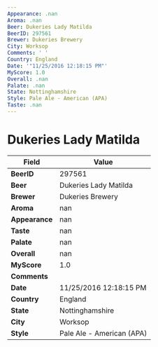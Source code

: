 ```yaml
---
Appearance: .nan
Aroma: .nan
Beer: Dukeries Lady Matilda
BeerID: 297561
Brewer: Dukeries Brewery
City: Worksop
Comments: ' '
Country: England
Date: '"11/25/2016 12:18:15 PM"'
MyScore: 1.0
Overall: .nan
Palate: .nan
State: Nottinghamshire
Style: Pale Ale - American (APA)
Taste: .nan
---
```


# Dukeries Lady Matilda

| Field         | Value |
|---------------|-------|
| **BeerID** | 297561 |
| **Beer** | Dukeries Lady Matilda |
| **Brewer** | Dukeries Brewery |
| **Aroma** | nan |
| **Appearance** | nan |
| **Taste** | nan |
| **Palate** | nan |
| **Overall** | nan |
| **MyScore** | 1.0 |
| **Comments** |   |
| **Date** | 11/25/2016 12:18:15 PM |
| **Country** | England |
| **State** | Nottinghamshire |
| **City** | Worksop |
| **Style** | Pale Ale - American (APA) |
